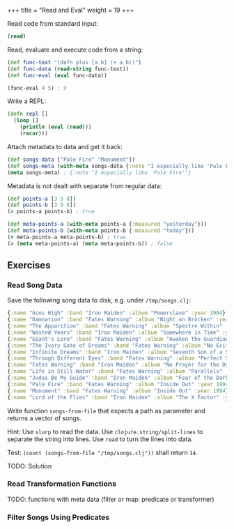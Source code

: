+++
title = "Read and Eval"
weight = 19
+++

Read code from standard input:

```clojure
(read)
```

Read, evaluate and execute code from a string:

```clojure
(def func-text "(defn plus [a b] (+ a b))")
(def func-data (read-string func-text))
(def func-eval (eval func-data))

(func-eval 4 5) ; 9
```

Write a REPL:

```clojure
(defn repl []
  (loop []
    (println (eval (read)))
    (recur)))
```

Attach metadata to data and get it back:

```clojure
(def songs-data ["Pale Fire" "Monument"])
(def songs-meta (with-meta songs-data {:note "I especially like 'Pale Fire'"}))
(meta songs-meta) ; {:note "I especially like 'Pale Fire'"}
```

Metadata is not dealt with separate from regular data:

```clojure
(def points-a [3 5 8])
(def points-b [3 5 8])
(= points-a points-b) ; true

(def meta-points-a (with-meta points-a {:measured "yesterday"}))
(def meta-points-b (with-meta points-b {:measured "today"}))
(= meta-points-a meta-points-b) ; true
(= (meta meta-points-a) (meta meta-points-b)) ; false
```

## Exercises

### Read Song Data

Save the following song data to disk, e.g. under `/tmp/songs.clj`:

```clojure
{:name "Aces High" :band "Iron Maiden" :album "Powerslave" :year 1984}
{:name "Damnation" :band "Fates Warning" :album "Night on Bröcken" :year 1984}
{:name "The Apparition" :band "Fates Warning" :album "Spectre Within" :year 1985}
{:name "Wasted Years" :band "Iron Maiden" :album "Somewhere in Time" :year 1986}
{:name "Giant's Lore" :band "Fates Warning" :album "Awaken the Guardian" :year 1986}
{:name "The Ivory Gate of Dreams" :band "Fates Warning" :album "No Exit" :year 1988}
{:name "Infinite Dreams" :band "Iron Maiden" :album "Seventh Son of a Seventh Son" :year 1988}
{:name "Through Different Eyes" :band "Fates Warning" :album "Perfect Symmetry" :year 1989}
{:name "Fates Warning" :band "Iron Maiden" :album "No Prayer for the Dying" :year 1990}
{:name "Life in Still Water" :band "Fates Warning" :album "Parallels" :year 1991}
{:name "Judas Be My Guide" :band "Iron Maiden" :album "Fear of the Dark" :year 1992}
{:name "Pale Fire" :band "Fates Warning" :album "Inside Out" :year 1994}
{:name "Monument" :band "Fates Warning" :album "Inside Out" :year 1994}
{:name "Lord of the Flies" :band "Iron Maiden" :album "The X Factor" :year 1995}
```

Write function `songs-from-file` that expects a path as parameter and
returns a vector of songs.

Hint: Use `slurp` to read the data. Use `clojure.string/split-lines`
to separate the string into lines. Use `read` to turn the lines into
data.

Test: `(count (songs-from-file "/tmp/songs.clj"))` shall return `14`.

TODO: Solution

### Read Transformation Functions

TODO: functions with meta data (filter or map: predicate or transformer)

### Filter Songs Using Predicates


